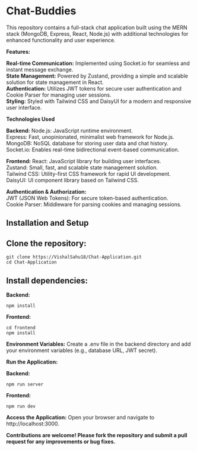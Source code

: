 # Chat-Buddies

This repository contains a full-stack chat application built using the MERN stack (MongoDB, Express, React, Node.js) with additional technologies for enhanced functionality and user experience.

**Features:**

**Real-time Communication:** Implemented using Socket.io for seamless and instant message exchange.<br/>
**State Management:** Powered by Zustand, providing a simple and scalable solution for state management in React.<br/>
**Authentication:** Utilizes JWT tokens for secure user authentication and Cookie Parser for managing user sessions.<br/>
**Styling:** Styled with Tailwind CSS and DaisyUI for a modern and responsive user interface.<br/>

**Technologies Used**

**Backend:**
Node.js: JavaScript runtime environment.<br/>
Express: Fast, unopinionated, minimalist web framework for Node.js.<br/>
MongoDB: NoSQL database for storing user data and chat history.<br/>
Socket.io: Enables real-time bidirectional event-based communication.<br/>

**Frontend:**
React: JavaScript library for building user interfaces.<br/>
Zustand: Small, fast, and scalable state management solution.<br/>
Tailwind CSS: Utility-first CSS framework for rapid UI development.<br/>
DaisyUI: UI component library based on Tailwind CSS.<br/>

**Authentication & Authorization:** <br/>
JWT (JSON Web Tokens): For secure token-based authentication.<br/>
Cookie Parser: Middleware for parsing cookies and managing sessions.<br/>

## Installation and Setup

## Clone the repository:

```
git clone https://VishalSahu18/Chat-Application.git
cd Chat-Application
```
## Install dependencies:

**Backend:**

```
npm install
```
**Frontend:**

```
cd frontend
npm install
```
**Environment Variables:**
Create a .env file in the backend directory and add your environment variables (e.g., database URL, JWT secret).

**Run the Application:**

**Backend:**

```
npm run server
```
**Frontend:**
```cd frontend
npm run dev
```
**Access the Application:**
Open your browser and navigate to http://localhost:3000.


**Contributions are welcome! Please fork the repository and submit a pull request for any improvements or bug fixes.**
